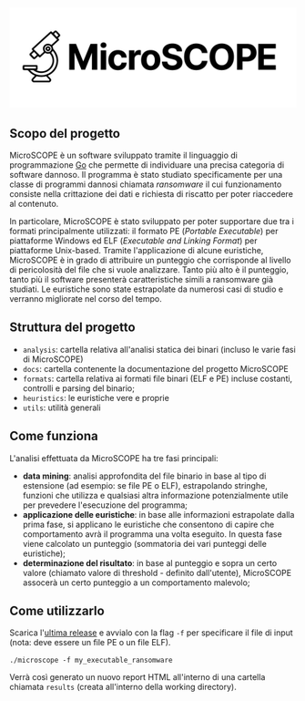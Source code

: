 ![MicroSCOPE logo](https://github.com/seekbytes/MicroSCOPE/blob/main/utils/MicroSCOPE.jpg?raw=true)

## Scopo del progetto

MicroSCOPE è un software sviluppato tramite il linguaggio di programmazione [Go](https://go.dev) che permette di individuare una precisa categoria di software dannoso. Il programma è stato studiato specificamente per una classe di programmi dannosi chiamata _ransomware_ il cui funzionamento consiste nella crittazione dei dati e richiesta di riscatto per poter riaccedere al contenuto.

In particolare, MicroSCOPE è stato sviluppato per poter supportare due tra i formati principalmente utilizzati: il formato PE (_Portable Executable_) per piattaforme Windows ed ELF (_Executable and Linking Format_) per piattaforme Unix-based. Tramite l'applicazione di alcune euristiche, MicroSCOPE è in grado di attribuire un punteggio che corrisponde al livello di pericolosità del file che si vuole analizzare. Tanto più alto è il punteggio, tanto più il software presenterà caratteristiche simili a ransomware già studiati. Le euristiche sono state estrapolate da numerosi casi di studio e verranno migliorate nel corso del tempo.

## Struttura del progetto

* `analysis`: cartella relativa all'analisi statica dei binari (incluso le varie fasi di MicroSCOPE)
* `docs`: cartella contenente la documentazione del progetto MicroSCOPE
* `formats`: cartella relativa ai formati file binari (ELF e PE) incluse costanti, controlli e parsing del binario;
* `heuristics`: le euristiche vere e proprie
* `utils`: utilità generali

## Come funziona

L'analisi effettuata da MicroSCOPE ha tre fasi principali:
* **data mining**: analisi approfondita del file binario in base al tipo di estensione (ad esempio: se file PE o ELF), estrapolando stringhe, funzioni che utilizza e qualsiasi altra informazione potenzialmente utile per prevedere l'esecuzione del programma;
* **applicazione delle euristiche**: in base alle informazioni estrapolate dalla prima fase, si applicano le euristiche che consentono di capire che comportamento avrà il programma una volta eseguito. In questa fase viene calcolato un punteggio (sommatoria dei vari punteggi delle euristiche);
* **determinazione del risultato**: in base al punteggio e sopra un certo valore (chiamato valore di threshold - definito dall'utente), MicroSCOPE assocerà un certo punteggio a un comportamento malevolo;

## Come utilizzarlo

Scarica l'[ultima release](https://github.com/seekbytes/MicroSCOPE/releases) e avvialo con la flag `-f` per specificare il file di input (nota: deve essere un file PE o un file ELF).

```
./microscope -f my_executable_ransomware
```

Verrà così generato un nuovo report HTML all'interno di una cartella chiamata `results` (creata all'interno della working directory).
